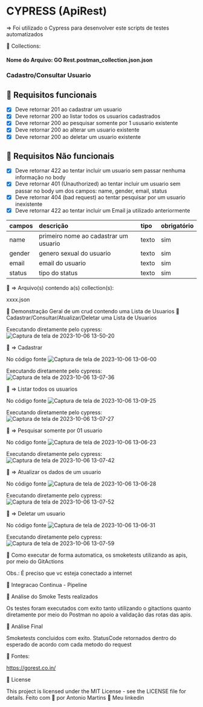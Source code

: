 # CYPRESS (ApiRest)
=> Foi utilizado o Cypress para desenvolver este scripts de testes automatizados

🚀 Collections: 
#### Nome do Arquivo: GO Rest.postman_collection.json.json 

### Cadastro/Consultar Usuario
## 🔖 Requisitos funcionais
- [X] Deve retornar 201 ao cadastrar um usuario
- [X] Deve retornar 200 ao listar todos os usuarios cadastrados
- [X] Deve retornar 200 ao pesquisar somente por 1 ususario existente
- [X] Deve retornar 200 ao alterar um usuario existente
- [X] Deve retornar 200 ao deletar um usuario existente

## 🔖 Requisitos Não funcionais
- [X] Deve retornar 422 ao tentar incluir um usuario sem passar nenhuma informação no body
- [X] Deve retornar 401 (Unauthorized) ao tentar incluir um usuario sem passar no body um dos campos: name, gender, email, status
- [X] Deve retornar 404 (bad request) ao tentar pesquisar por um usuario inexistente
- [X] Deve retornar 422 ao tentar incluir um Email ja utilizado anteriormente

| campos             | descrição                              | tipo     | obrigatório |
| :----------------- | :------------------------------------- | :------- | :---------- |
| name               | primeiro nome ao cadastrar um usuario  | texto    | sim         |
| gender             | genero sexual do usuario               | texto    | sim         |
| email              | email do usuario                       | texto    | sim         |
| status             | tipo do status                         | texto    | sim         |


🔖 => Arquivo(s) contendo a(s) collection(s):

xxxx.json

🚀 Demonstração Geral de um crud contendo uma Lista de Usuarios
🚀 Cadastrar/Consultar/Atualizar/Deletar uma Lista de Usuarios

Executando diretamente pelo cypress:
![Captura de tela de 2023-10-06 13-50-20](https://github.com/antoniogmartins/cypress/assets/35534493/2e78d3d6-a74c-4c23-a5cf-f7c1d8a791be)

🔖 => Cadastrar

No código fonte
![Captura de tela de 2023-10-06 13-06-00](https://github.com/antoniogmartins/cypress/assets/35534493/de3d7fb9-ff1a-4a18-90a6-426120befd25)

Executando diretamente pelo cypress:
![Captura de tela de 2023-10-06 13-07-36](https://github.com/antoniogmartins/cypress/assets/35534493/d43feb9a-a935-4ae4-8202-e28718da2def)


🔖 => Listar todos os usuarios

No código fonte
![Captura de tela de 2023-10-06 13-09-25](https://github.com/antoniogmartins/cypress/assets/35534493/6c4ef279-7dca-47a4-aa45-cd469edb4f62)

Executando diretamente pelo cypress:
![Captura de tela de 2023-10-06 13-07-27](https://github.com/antoniogmartins/cypress/assets/35534493/ad640b1c-779c-4a2b-a319-c522f956aed0)


🔖 => Pesquisar somente por 01 usuario

No código fonte
![Captura de tela de 2023-10-06 13-06-23](https://github.com/antoniogmartins/cypress/assets/35534493/c4233c89-6f18-4583-912c-ebb66732c7d9)

Executando diretamente pelo cypress:
![Captura de tela de 2023-10-06 13-07-42](https://github.com/antoniogmartins/cypress/assets/35534493/82077b00-3dfc-46be-b6ff-6cbfc15e0d2e)


🔖 => Atualizar os dados de um usuario

No código fonte
![Captura de tela de 2023-10-06 13-06-28](https://github.com/antoniogmartins/cypress/assets/35534493/2a8020a5-8562-4bde-a45a-85d2229bc310)

Executando diretamente pelo cypress:
![Captura de tela de 2023-10-06 13-07-52](https://github.com/antoniogmartins/cypress/assets/35534493/1097a31a-e75c-43fb-b80f-d585741e154b)


🔖 => Deletar um usuario

No código fonte
![Captura de tela de 2023-10-06 13-06-31](https://github.com/antoniogmartins/cypress/assets/35534493/72241a7f-326d-4bd6-bd04-cdb99d0dfcfe)

Executando diretamente pelo cypress:
![Captura de tela de 2023-10-06 13-07-59](https://github.com/antoniogmartins/cypress/assets/35534493/0f584e02-7aee-45e3-b6cc-85b148b0cbd7)


🚀 Como executar de forma automatica, os smoketests utilizando as apis, por meio do GitActions

Obs.: É preciso que vc esteja conectado a internet

🚀 Integracao Continua - Pipeline


🚀 Análise do Smoke Tests realizados

Os testes foram executados com exito tanto utilizando o gitactions quanto diretamente por meio do Postman no apoio a validação das rotas das apis.

🚀 Análise Final

Smoketests concluidos com exito. StatusCode retornados dentro do esperado de acordo com cada metodo do request

🚀 Fontes:

https://gorest.co.in/

📝 License

This project is licensed under the MIT License - see the LICENSE file for details.
Feito com 💜  por Antonio Martins 👋   Meu linkedin
